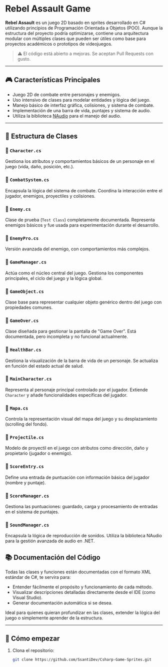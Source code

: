 # Rebel Assault Game

**Rebel Assault** es un juego 2D basado en sprites desarrollado en C# utilizando principios de Programación Orientada a Objetos (POO). Aunque la estructura del proyecto podría optimizarse, contiene una arquitectura modular con múltiples clases que pueden ser útiles como base para proyectos académicos o prototipos de videojuegos.

> ⚠️ El código está abierto a mejoras. Se aceptan Pull Requests con gusto.

---

## 🎮 Características Principales

- Juego 2D de combate entre personajes y enemigos.
- Uso intensivo de clases para modelar entidades y lógica del juego.
- Manejo básico de interfaz gráfica, colisiones, y sistema de combate.
- Implementación de una barra de vida, puntajes y sistema de audio.
- Utiliza la biblioteca [NAudio](https://github.com/naudio/NAudio) para el manejo del audio.

---

## 🧱 Estructura de Clases

### 🔸 `Character.cs`
Gestiona los atributos y comportamientos básicos de un personaje en el juego (vida, daño, posición, etc.).

### 🔸 `CombatSystem.cs`
Encapsula la lógica del sistema de combate. Coordina la interacción entre el jugador, enemigos, proyectiles y colisiones.

### 🔸 `Enemy.cs`
Clase de prueba (`Test Class`) completamente documentada. Representa enemigos básicos y fue usada para experimentación durante el desarrollo.

### 🔸 `EnemyPro.cs`
Versión avanzada del enemigo, con comportamientos más complejos.

### 🔸 `GameManager.cs`
Actúa como el núcleo central del juego. Gestiona los componentes principales, el ciclo del juego y la lógica global.

### 🔸 `GameObject.cs`
Clase base para representar cualquier objeto genérico dentro del juego con propiedades comunes.

### 🔸 `GameOver.cs`
Clase diseñada para gestionar la pantalla de "Game Over". Está documentada, pero incompleta y no funcional actualmente.

### 🔸 `HealthBar.cs`
Gestiona la visualización de la barra de vida de un personaje. Se actualiza en función del estado actual de salud.

### 🔸 `MainCharacter.cs`
Representa al personaje principal controlado por el jugador. Extiende `Character` y añade funcionalidades específicas del jugador.

### 🔸 `Mapa.cs`
Controla la representación visual del mapa del juego y su desplazamiento (scrolling del fondo).

### 🔸 `Projectile.cs`
Modelo de proyectil en el juego con atributos como dirección, daño y propietario (jugador o enemigo).

### 🔸 `ScoreEntry.cs`
Define una entrada de puntuación con información básica del jugador (nombre y puntaje).

### 🔸 `ScoreManager.cs`
Gestiona las puntuaciones: guardado, carga y procesamiento de entradas en el sistema de puntajes.

### 🔸 `SoundManager.cs`
Encapsula la lógica de reproducción de sonidos. Utiliza la biblioteca NAudio para la gestión avanzada de audio en .NET.

## 📚 Documentación del Código

Todas las clases y funciones están documentadas con el formato XML estándar de C#, te servira para:

- Entender fácilmente el propósito y funcionamiento de cada método.
- Visualizar descripciones detalladas directamente desde el IDE (como Visual Studio).
- Generar documentación automática si se desea.

Ideal para quienes quieran profundizar en las clases, extender la lógica del juego o simplemente aprender de la estructura.

---

## 🚀 Cómo empezar

1. Clona el repositorio:
   ```bash
   git clone https://github.com/SsantiDev/Csharp-Game-Sprites.git
